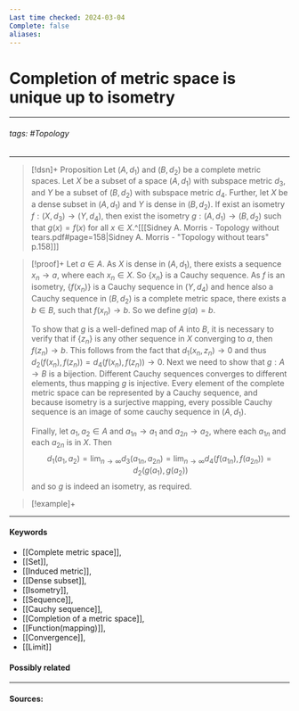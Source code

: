 ```yaml
---
Last time checked: 2024-03-04
Complete: false
aliases:
---
```

# Completion of metric space is unique up to isometry
***
###### tags: #Topology  
***
>[!dsn]+ Proposition
>Let $(A,d_{1})$ and $(B,d_{2})$ be a complete metric spaces. Let $X$ be a subset of a space $(A,d_{1})$ with subspace metric $d_{3}$, and $Y$ be a subset of $(B,d_{2})$ with subspace metric $d_{4}$. Further, let $X$ be a dense subset in $(A,d_{1})$ and $Y$ is dense in $(B,d_{2})$. If exist an isometry $f:(X,d_{3})\to(Y,d_{4})$, then exist the isometry $g:(A,d_{1})\to(B,d_{2})$ such that $g(x)=f(x)$ for all $x\in X$.^[[[Sidney A. Morris - Topology without tears.pdf#page=158|Sidney A. Morris - "Topology without tears" p.158]]]

>[!proof]+
>Let $a\in A$. As $X$ is dense in $(A,d_{1})$, there exists a sequence $x_{n}\to a$, where each $x_{n}\in X$. So $\{x_{n}\}$ is a Cauchy sequence. As $f$ is an isometry, $\{f(x_{n})\}$ is a Cauchy sequence in $(Y,d_{4})$ and hence also a Cauchy sequence in $(B,d_{2})$ is a complete metric space, there exists a $b\in B$, such that $f(x_{n})\to b$. 
>So we define $g(a)=b$.
>
>To show that $g$ is a well-defined map of $A$ into $B$, it is necessary to verify that if $\{z_{n}\}$ is any other sequence in $X$ converging to $a$, then $f(z_{n})\to b$. This follows from the fact that $d_{1}(x_{n},z_{n})\to0$ and thus $d_{2}(f(x_{n}),f(z_{n}))=d_{4}(f(x_{n}),f(z_{n}))\to0$.
>Next we need to show that $g:A\to B$ is a bijection. Different Cauchy sequences converges to different elements, thus mapping $g$ is injective. Every element of the complete metric space can be represented by a Cauchy sequence, and because isometry is a surjective mapping, every possible Cauchy sequence is an image of some cauchy sequence in $(A,d_{1})$.
>
>Finally, let $a_{1},a_{2}\in A$ and $a_{1n}\to a_{1}$ and $a_{2n}\to a_{2}$, where each $a_{1n}$ and each $a_{2n}$ is in $X$. Then
>$$d_{1}(a_{1},a_{2})=\lim_{n\to\infty}d_{3}(a_{1n},a_{2n})=\lim_{n\to\infty}d_{4}(f(a_{1n}),f(a_{2n}))=d_{2}(g(a_{1}),g(a_{2}))$$
>and so $g$ is indeed an isometry, as required.

>[!example]+
>
***
#### Keywords
- [[Complete metric space]],
- [[Set]],
- [[Induced metric]],
- [[Dense subset]],
- [[Isometry]],
- [[Sequence]],
- [[Cauchy sequence]],
- [[Completion of a metric space]],
- [[Function(mapping)]],
- [[Convergence]],
- [[Limit]]
#### Possibly related
***
#### Sources: